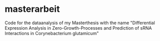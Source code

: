 # masterarbeit
Code for the dataanalysis of my Masterthesis with the name "Differential Expression Analysis in Zero-Growth-Processes and Prediction of sRNA Interactions in Corynebacterium glutamicum"
